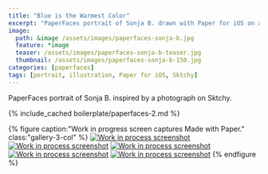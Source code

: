 ```yaml
---
title: "Blue is the Warmest Color"
excerpt: "PaperFaces portrait of Sonja B. drawn with Paper for iOS on an iPad."
image: 
  path: &image /assets/images/paperfaces-sonja-b.jpg 
  feature: *image
  teaser: /assets/images/paperfaces-sonja-b-teaser.jpg
  thumbnail: /assets/images/paperfaces-sonja-b-150.jpg
categories: [paperfaces]
tags: [portrait, illustration, Paper for iOS, Sktchy]
---
```


PaperFaces portrait of Sonja B. inspired by a photograph on Sktchy.

{% include_cached boilerplate/paperfaces-2.md %}

{% figure caption:"Work in progress screen captures Made with Paper." class:"gallery-3-col" %}
[![Work in process screenshot](/assets/images/paperfaces-sonja-b-process-1-600.jpg)](/assets/images/paperfaces-sonja-b-process-1-lg.jpg) [![Work in process screenshot](/assets/images/paperfaces-sonja-b-process-2-600.jpg)](/assets/images/paperfaces-sonja-b-process-2-lg.jpg) [![Work in process screenshot](/assets/images/paperfaces-sonja-b-process-3-600.jpg)](/assets/images/paperfaces-sonja-b-process-3-lg.jpg) [![Work in process screenshot](/assets/images/paperfaces-sonja-b-process-4-600.jpg)](/assets/images/paperfaces-sonja-b-process-4-lg.jpg) [![Work in process screenshot](/assets/images/paperfaces-sonja-b-process-5-600.jpg)](/assets/images/paperfaces-sonja-b-process-5-lg.jpg)
{% endfigure %}
